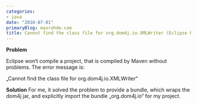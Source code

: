 ```yaml
---
categories:
- java
date: "2010-07-01"
primaryBlog: maxrohde.com
title: Cannot find the class file for org.dom4j.io.XMLWriter (Eclipse Problem)
---
```


**Problem**

Eclipse won‘t compile a project, that is compiled by Maven without problems. The error message is:

„Cannot find the class file for org.dom4j.io.XMLWriter“

**Solution** For me, it solved the problem to provide a bundle, which wraps the dom4j jar, and explicitly import the bundle „org.dom4j.io“ for my project.